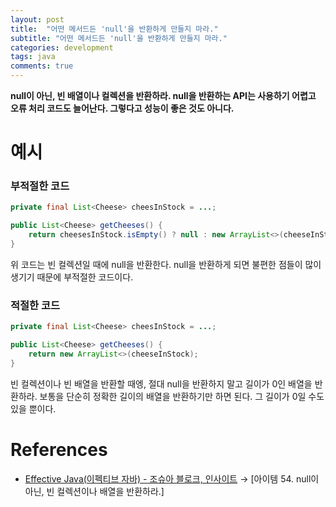 ```yaml
---
layout: post
title:  "어떤 메서드든 'null'을 반환하게 만들지 마라."
subtitle: "어떤 메서드든 'null'을 반환하게 만들지 마라."
categories: development
tags: java
comments: true
---
```


**null이 아닌, 빈 배열이나 컬렉션을 반환하라. null을 반환하는 API는 사용하기 어렵고 오류 처리 코드도 늘어난다. 그렇다고 성능이 좋은 것도 아니다.**

# 예시

### 부적절한 코드

```java
private final List<Cheese> cheesInStock = ...;

public List<Cheese> getCheeses() {
    return cheesesInStock.isEmpty() ? null : new ArrayList<>(cheeseInStock);
}
```

위 코드는 빈 컬렉션일 때에 null을 반환한다. null을 반환하게 되면 불편한 점들이 많이 생기기 때문에 부적절한 코드이다. 

### 적절한 코드

```java
private final List<Cheese> cheesInStock = ...;

public List<Cheese> getCheeses() {
    return new ArrayList<>(cheeseInStock);
}
```

빈 컬렉션이나 빈 배열을 반환할 때엥, 절대 null을 반환하지 말고 길이가 0인 배열을 반환하라. 보통을 단순히 정확한 길이의 배열을 반환하기만 하면 된다. 그 길이가 0일 수도 있을 뿐이다. 

# References

- [Effective Java(이펙티브 자바) - 조슈아 블로크, 인사이트](http://www.kyobobook.co.kr/product/detailViewKor.laf?ejkGb=KOR&mallGb=KOR&barcode=9788966262281&orderClick=LEa&Kc=) → [아이템 54. null이 아닌, 빈 컬렉션이나 배열을 반환하라.]